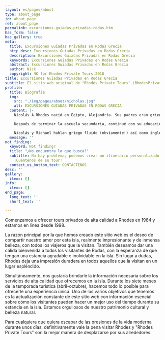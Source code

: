 ```yaml
---
layout: es/pages/about
type: about_page
id: about_page
ref: about_page
permalink: excursiones-guiadas-privadas-rodas.htm
has_form: false
has_gallery: true
meta:
  title: Excursiones Guiadas Privadas en Rodas Grecia
  http_desc: Excursiones Guiadas Privadas en Rodas Grecia
  description: Excursiones Guiadas Privadas en Rodas Grecia
  keywords: Excursiones Guiadas Privadas en Rodas Grecia
  abstract: Excursiones Guiadas Privadas en Rodas Grecia
  author: Nick
  copyright: NK for Rhodes Private Tours,2018
title: Excursiones Guiadas Privadas en Rodas Grecia
subtitle: El sitio web original de "Rhodes Private Tours" (RhodesPrivateTours.Com)
profile:
  title: Biografía
  img:
    src: "./img/pages/about/nicholas.jpg"
    alt: EXCURSIONES GUIADAS PRIVADAS EN RODAS GRECIA
  content: |-
    Nicolás A.Rhodes nació en Egipto, Alejandría. Sus padres eran griegos, pertenecientes a la gran "Comunidad Helénica de Alejandría".

    Después de terminar la escuela secundaria, continué con su educación como diseñador de programación y sistemas. Al mismo tiempo su hermano Michael acababa la universidad de turismo en El Cairo. Después de graduarse, se mudaron a Atenas durante unos años y finalmente se establecieron en la hermosa isla de Rodas donde finalmente se dedicaron a la industria del turismo. Nicolás y Michael actualmente administran un exitoso y profesional negocio privado de tours.

    Nicolás y Michael hablan griego fluido (obviamente!) así como inglés y árabe que manejan a la perfección (hablados y escritos). En español, alemán e italiano son capaces de hacerse entender, lo mismo que con algo de francés - suficiente para una comunicación básica.
  message: ''
not_finding:
  keyword: Not finding?
  title: "¿No encuentra lo que busca?"
  subtitle: No hay problema, podemos crear un itinerario personalizado para usted.
    ¡Cuéntenos de su tour!
  contact_us_button_text: CONTÁCTENOS
desc: ''
gallery:
  items: []
info:
  items: []
end_page:
  long_text: ''
  short_text: ''

---
```

Comenzamos a ofrecer tours privados de alta calidad a Rhodes en 1984 y estamos en línea desde 1998.
 
La razón principal por la que hemos creado este sitio web es el deseo de compartir nuestro amor por esta isla, realmente impresionante y de inmensa belleza, con todos los viajeros que la visitan. También deseamos dar una cálida bienvenida a todos los visitantes de Rodas, con la esperanza de que tengan una estancia agradable e inolvidable en la isla. Sin lugar a dudas, Rhodes deja una impresión duradera en todos aquellos que la visitan en un lugar espléndido.
 
Simultáneamente, nos gustaría brindarle la información necesaria sobre los servicios de alta calidad que ofrecemos en la isla. Durante los siete meses de la temporada turística (abril-octubre), hacemos todo lo posible para ofrecerle una experiencia única.  Uno de los varios objetivos que tenemos es la actualización constante de este sitio web con información esencial sobre cómo los visitantes pueden hacer un mejor uso del tiempo durante su estancia en la isla. Estamos orgullosos de nuestro patrimonio cultural y belleza natural.
 
Para cualquiera que quiera escapar de las presiones de la vida moderna durante unos días, definitivamente vale la pena visitar Rhodes y "Rhodes Private Tours" son la mejor manera de desplazarse por sus alrededores.